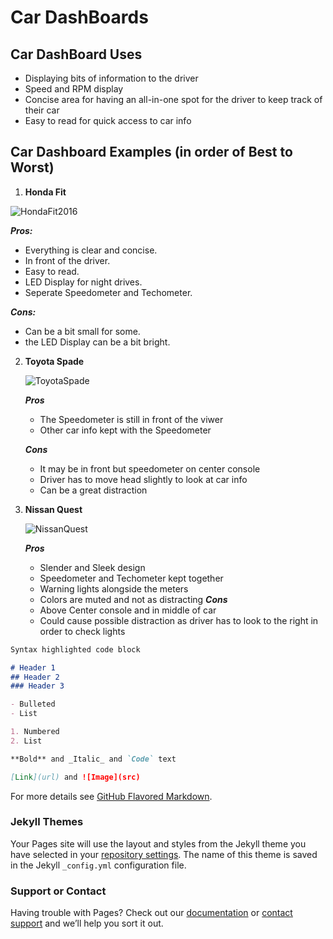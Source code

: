

# Car DashBoards



## Car DashBoard Uses

- Displaying bits of information to the driver
- Speed and RPM display
- Concise area for having an all-in-one spot for the driver to keep track of their car
- Easy to read for quick access to car info

## Car Dashboard Examples (in order of Best to Worst)

1. **Honda Fit**
   
   
  ![HondaFit2016](https://user-images.githubusercontent.com/47511017/115163204-69181f00-a06d-11eb-9985-403f6378349b.jpg)

    
    
   **_Pros:_**
   -  Everything is clear and concise.
   -  In front of the driver.
   -  Easy to read.
   -  LED Display for night drives.
   -  Seperate Speedometer and Techometer.
  
  **_Cons:_**
  - Can be a bit small for some.
  - the LED Display can be a bit bright.


2. **Toyota Spade**

   ![ToyotaSpade](https://user-images.githubusercontent.com/47511017/115163288-f22f5600-a06d-11eb-8487-3012f0b62aee.jpg)

   
   **_Pros_**
   - The Speedometer is still in front of the viwer
   - Other car info kept with the Speedometer
   
   **_Cons_**
   - It may be in front but speedometer on center console
   - Driver has to move head slightly to look at car info
   - Can be a great distraction

3. **Nissan Quest**

   ![NissanQuest](https://user-images.githubusercontent.com/47511017/115163868-27897300-a071-11eb-94ac-8b81b8aae9bb.jpg)

   
   **_Pros_**
   - Slender and Sleek design
   - Speedometer and Techometer kept together
   - Warning lights alongside the meters
   - Colors are muted and not as distracting
   **_Cons_**
   - Above Center console and in middle of car
   - Could cause possible distraction as driver has to look to the right in order to check lights

```markdown
Syntax highlighted code block

# Header 1
## Header 2
### Header 3

- Bulleted
- List

1. Numbered
2. List

**Bold** and _Italic_ and `Code` text

[Link](url) and ![Image](src)
```

For more details see [GitHub Flavored Markdown](https://guides.github.com/features/mastering-markdown/).

### Jekyll Themes

Your Pages site will use the layout and styles from the Jekyll theme you have selected in your [repository settings](https://github.com/xavierjenkins99/VR-Project2/settings/pages). The name of this theme is saved in the Jekyll `_config.yml` configuration file.

### Support or Contact

Having trouble with Pages? Check out our [documentation](https://docs.github.com/categories/github-pages-basics/) or [contact support](https://support.github.com/contact) and we’ll help you sort it out.
